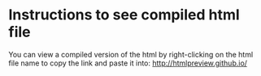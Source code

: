 # Instructions to see compiled html file

You can view a compiled version of the html by right-clicking on the html file name to copy the link and paste it into:
http://htmlpreview.github.io/
